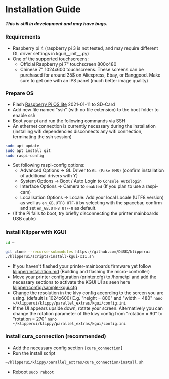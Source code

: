 Installation Guide
==================

##### This is still in development and may have bugs.

### Requirements ###
* Raspberry pi 4 (raspberry pi 3 is not tested, and may require different GL driver settings in kgui/\_\_init\_\_.py)
* One of the supported touchscreens:
   - Official Raspberry pi 7" touchscreen 800x480
   - Chinese 7" 1024x600 touchscreens. These screens can be purchased for around 35$ on Aliexpress, Ebay, or Banggood. Make sure to get one with an IPS panel (much better image quality)

### Prepare OS ###
- Flash [Raspberry Pi OS lite](https://www.raspberrypi.org/software/operating-systems/) 2021-01-11 to SD-Card
- Add new file named "ssh" (with no file extension) to the boot folder to enable ssh
- Boot your pi and run the following commands via SSH
- An ethernet connection is currently necessary during the installation (installing wifi dependencies disconnects any wifi connection, terminating the ssh session)

```bash
sudo apt update
sudo apt install git
sudo raspi-config
```
- Set following raspi-config options:
   - Advanced Options -> GL Driver to `GL (Fake KMS)` (confirm installation of additional drivers with Y)
   - System Options -> Boot / Auto Login to `Console Autologin`
   - Interface Options -> Camera to `enabled` (If you plan to use a raspi-cam)
   - Localisation Options -> Locale: Add your local Locale (UTF8 version) as well as `en_GB.UTF8 UTF-8` by selecting with the spacebar, confirm and set `en_GB.UTF8 UTF-8` as default.
- (If the Pi fails to boot, try briefly disconnecting the printer mainboards USB cable)

### Install Klipper with KGUI ###
```bash
cd ~

git clone --recurse-submodules https://github.com/D4SK/klipperui
./klipperui/scripts/install-kgui-x11.sh
```

- If you haven't flashed your printer-mainboards firmware yet follow [klipper/Installation.md](https://github.com/KevinOConnor/klipper/blob/master/docs/Installation.md) (Building and flashing the micro-controller)
- Move your printer configuration (printer.cfg) to /home/pi and add the necessary sections to activate the KGUI UI as seen here [klipper/config/sample-kgui.cfg](https://github.com/D4SK/klipperui/blob/master/config/sample-kgui.cfg)
- Change the resolution in the kivy config according to the screen you are using. (default is 1024x600) E.g. "height = 800" and "width = 480" ```nano ~/klipperui/klippy/parallel_extras/kgui/config.ini```
- If the UI appears upside down, rotate your screen. Alternatively you can change the rotation parameter of the kivy config from "rotation = 90" to "rotation = 270" ```nano ~/klipperui/klippy/parallel_extras/kgui/config.ini```

### Install cura_connection (recommended) ###
- Add the necessary config section ```[cura_connection]```
- Run the install script
```bash
~/klipperui/klippy/parallel_extras/cura_connection/install.sh
```


- Reboot ``` sudo reboot  ```
